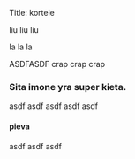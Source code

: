 Title: kortele

liu liu liu

la la la

ASDFASDF crap crap crap

### Sita imone yra super kieta.
asdf asdf asdf asdf asdf

#### pieva

asdf asdf asdf
